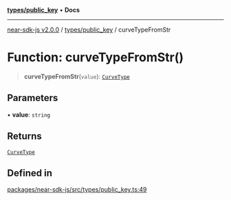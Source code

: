 [**types/public_key**](../README.md) • **Docs**

***

[near-sdk-js v2.0.0](../../../packages.md) / [types/public\_key](../README.md) / curveTypeFromStr

# Function: curveTypeFromStr()

> **curveTypeFromStr**(`value`): [`CurveType`](../enumerations/CurveType.md)

## Parameters

• **value**: `string`

## Returns

[`CurveType`](../enumerations/CurveType.md)

## Defined in

[packages/near-sdk-js/src/types/public\_key.ts:49](https://github.com/dim-daskalov/near-sdk-js/blob/cbf6345c5a6e60ddad31f7dbba6d352a4fea5124/packages/near-sdk-js/src/types/public_key.ts#L49)
